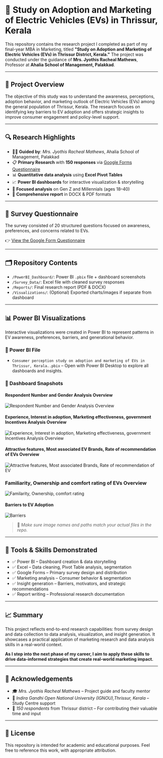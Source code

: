 # 🚗 Study on Adoption and Marketing of Electric Vehicles (EVs) in Thrissur, Kerala

This repository contains the research project I completed as part of my final-year MBA in Marketing, titled **"Study on Adoption and Marketing of Electric Vehicles (EVs) in Thrissur District, Kerala."** The project was conducted under the guidance of **Mrs. Jyothis Racheal Mathews**, Professor at **Ahalia School of Management, Palakkad**.

---

## 📌 Project Overview

The objective of this study was to understand the awareness, perceptions, adoption behavior, and marketing outlook of Electric Vehicles (EVs) among the general population of Thrissur, Kerala. The research focuses on identifying key barriers to EV adoption and offers strategic insights to improve consumer engagement and policy-level support.

---

## 🔍 Research Highlights

- 🧑‍🏫 **Guided by**: *Mrs. Jyothis Racheal Mathews*, Ahalia School of Management, Palakkad
- 📋 **Primary Research** with **150 responses** via [Google Forms Questionnaire](https://forms.gle/CapZgGTBrhDzDyBN8)
- 📊 **Quantitative data analysis** using **Excel Pivot Tables**
- 📈 **Power BI dashboards** for interactive visualization & storytelling
- 🎯 **Focused analysis** on Gen Z and Millennials (ages 18–40)
- 📝 **Comprehensive report** in DOCX & PDF formats

---

## 📝 Survey Questionnaire

The survey consisted of 20 structured questions focused on awareness, preferences, and concerns related to EVs.

👉 [View the Google Form Questionnaire](https://forms.gle/CapZgGTBrhDzDyBN8)

---

## 🗂️ Repository Contents

- `/PowerBI_Dashboard/`: Power BI `.pbix` file + dashboard screenshots
- `/Survey_Data/`: Excel file with cleaned survey responses
- `/Reports/`: Final research report (PDF & DOCX)
- `/Visualizations/`: (Optional) Exported charts/images if separate from dashboard

---

## 📊 Power BI Visualizations

Interactive visualizations were created in Power BI to represent patterns in EV awareness, preferences, barriers, and generational behavior.

### 📁 Power BI File
- `Consumer perception study on adoption and marketing of EVs in Thrissur, Kerala..pbix` – Open with Power BI Desktop to explore all dashboards and insights.

### 📸 Dashboard Snapshots

#### Respondent Number and Gender Analysis Overview
![Respondent Number and Gender Analysis Overview](Analysis_on_respondent_number_and_gender_on_survey-of_Electric_Vehicles..png)

#### Experience, Interest in adoption, Marketing effectiveness, government Incentives Analysis Overview
![Experience, Interest in adoption, Marketing effectiveness, government Incentives Analysis Overview](Analysis_on_experience,Interest_in_adoption_for,Marketing_Effectiveness_on,And_Government_Incentives_support_for,Electric_Vehicles.png)

#### Attractive features, Most associated EV Brands, Rate of recommendation of EVs Overview
![Attractive features, Most associated Brands, Rate of recommendation of EV](Analysis_on_attractive_features_found_in,Most_associated_brands_of,Rate_of_recommendation_of_Electric_Vehicles..png)

### Familiarity, Ownership and comfort rating of EVs Overview
![Familarity, Ownership, comfort rating](Analysis_on_Biggest_barriers,Charging_Station_availability,Accessibility_of_servicing_and_repair_centers,Replacement_of_battery_being_a_hinderance_for_Electric_Vehicles.png)


#### Barriers to EV Adoption
![Barriers](Analysis_on_Biggest_barriers,Charging_Station_availability,Accessibility_of_servicing_and_repair_centers,Replacement_of_battery_being_a_hinderance_for_Electric_Vehicles.png)

> 🔁 *Make sure image names and paths match your actual files in the repo.*

---

## 🧠 Tools & Skills Demonstrated

- ✅ Power BI – Dashboard creation & data storytelling
- ✅ Excel – Data cleaning, Pivot Table analysis, segmentation
- ✅ Google Forms – Primary survey design and distribution
- ✅ Marketing analysis – Consumer behavior & segmentation
- ✅ Insight generation – Barriers, motivators, and strategic recommendations
- ✅ Report writing – Professional research documentation

---

## 📈 Summary

This project reflects end-to-end research capabilities: from survey design and data collection to data analysis, visualization, and insight generation. It showcases a practical application of marketing research and data analysis skills in a real-world context.

**As I step into the next phase of my career, I aim to apply these skills to drive data-informed strategies that create real-world marketing impact.**

---

## 🙏 Acknowledgements

- 🎓 *Mrs. Jyothis Racheal Mathews* – Project guide and faculty mentor  
- 📍 *Indira Gandhi Open National University (IGNOU),Thrissur, Kerala* –  Study Centre support  
- 🙌 *150 respondents* from Thrissur district – For contributing their valuable time and input

---

## 📘 License

This repository is intended for academic and educational purposes. Feel free to reference this work, with appropriate attribution.


